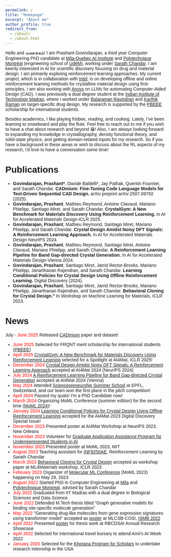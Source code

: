 ```yaml
---
permalink: /
title: "Homepage"
excerpt: "About me"
author_profile: true
redirect_from: 
  - /about/
  - /about.html
---
```

<style type="text/css">
  body{
  font-family: "Helvetica";
}
</style>

Hello and வணக்கம்! I am Prashant Govindarajan, a third year Computer Engineering PhD candidate at [Mila-Quebec AI Institute](https://mila.quebec/en/) and [Polytechnique Montréal](https://polymtl.ca/) (engineering school of [UdéM](https://www.umontreal.ca/)), working under [Sarath Chandar](http://sarathchandar.in/). I am keenly interested in AI for scientific discovery focusing on drug and material design. I am primarily exploring reinforcement learning approaches. My current project, which is in collaboration with [Intel](https://www.intel.la/content/www/xl/es/research/overview.html), is on developing offline and online reinforcement learning methods for crystalline material design using first-principles. I am also working with [Ansys](https://www.ansys.com/) on LLMs for automating Computer-Aided Design (CAD). I was previously a dual degree student at the [Indian Institute of Technology Madras](https://www.iitm.ac.in/), where I worked under [Balaraman Ravindran](http://www.cse.iitm.ac.in/~ravi/) and [Karthik Raman](https://home.iitm.ac.in/kraman/lab/karthik/) on target-specific drug design. My research is supported by the [PBEEE](https://frq.gouv.qc.ca/en/program/frqnt-merit-scholarship-program-for-foreign-students-pbeee-2024-2025/) scholarship for international students.  

Besides academics, I like playing frisbee, reading, and cooking. Lately, I’ve been learning to snowboard and play the flute. Feel free to reach out to me if you wish to have a chat about research and beyond 😁! Also, I am always looking forward to expanding my knowledge in crystallography, density functional theory, and solid-state physics, and getting domain-related inputs for my research. So if you have a background in these areas or wish to discuss about the RL aspects of my research, I'd love to have a conversation some time!

# Publications
- **Govindarajan, Prashant\***, Davide Baldelli\*, Jay Pathak, Quentin Fournier, and Sarath Chandar. **CADmium: Fine-Tuning Code Language Models for Text-Driven Sequential CAD Design.** arXiv preprint arXiv:2507.09792 (2025).
- **Govindarajan, Prashant**, Mathieu Reymond, Antoine Clavaud, Mariano Phielipp, Santiago Miret, and Sarath Chandar. **CrystalGym: A New Benchmark for Materials Discovery Using Reinforcement Learning.** In AI for Accelerated Materials Design-ICLR 2025.
- **Govindarajan, Prashant**, Mathieu Reymond, Santiago Miret, Mariano Phielipp, and Sarath Chandar. **Crystal Design Amidst Noisy DFT Signals: A Reinforcement Learning Approach.** In AI for Accelerated Materials Design-NeurIPS 2024.
- **Govindarajan, Prashant**, Mathieu Reymond, Santiago Miret, Antoine Clavaud, Mariano Phielipp, and Sarath Chandar. **A Reinforcement Learning Pipeline for Band Gap-directed Crystal Generation.** In AI for Accelerated Materials Design-Vienna 2024.
- **Govindarajan, Prashant**, Santiago Miret, Jarrid Rector-Brooks, Mariano Phielipp, Janarthanan Rajendran, and Sarath Chandar. **Learning Conditional Policies for Crystal Design Using Offline Reinforcement Learning.** Digital Discovery (2024).
- **Govindarajan, Prashant**, Santiago Miret, Jarrid Rector-Brooks, Mariano Phielipp, Janarthanan Rajendran, and Sarath Chandar. **Behavioral Cloning for Crystal Design."** In Workshop on Machine Learning for Materials, ICLR 2023.

# News
July - <span style="color:red"> June 2025</span> Released [CADmium](https://arxiv.org/abs/2507.09792) paper and dataset! 
- <span style="color:red"> June 2025</span> Selected for FRQNT merit scholarship for international students ([PBEEE](https://frq.gouv.qc.ca/en/program/frqnt-merit-scholarship-program-for-foreign-students-pbeee-2024-2025/))
- <span style="color:red"> April 2025</span> [CrystalGym: A New Benchmark for Materials Discovery Using Reinforcement Learning](https://openreview.net/forum?id=RykFbDm5SU#discussion) selected for a Spotlight at AI4Mat, ICLR 2025!
- <span style="color:red"> December 2024</span> [Crystal Design Amidst Noisy DFT Signals: A Reinforcement Learning Approach](https://openreview.net/forum?id=MO5bMbUD27) accepted at AI4Mat 2024 (NeurIPS 2024)
- <span style="color:red"> July 2024</span> [A Reinforcement Learning Pipeline for Band Gap-directed Crystal Generation](https://openreview.net/forum?id=AmNVqwrrNS) accepted at AI4Mat 2024 (Vienna)
- <span style="color:red"> May 2024</span> Attended [Sciencepreneurship Summer School](https://sciencepreneurship.ch/summer-school-2024) at EPFL, Switzerland, and our team won the first place in the pitch competition!
- <span style="color:red"> April 2024</span> Passed my quals! I'm a PhD Candidate now!
- <span style="color:red"> March 2024</span> Organizing MoML Conference (summer edition) for the second time ([MoML 2024](https://portal.ml4dd.com/moml-2024))!
- <span style="color:red"> January 2024</span> [Learning Conditional Policies for Crystal Design Using Offline Reinforcement Learning](https://pubs.rsc.org/en/content/articlelanding/2024/dd/d4dd00024b) accepted for the AI4Mat-2023 Digital Discovery Special Issue!
- <span style="color:red"> December 2023</span> Presented poster at AI4Mat Workshop at NeurIPS 2023, New Orleans
- <span style="color:red"> November 2023</span> Volunteer for [Graduate Application Assistance Program for Underrepresented Students in AI](https://chandar-lab.github.io/grad-app-help/)
- <span style="color:red"> November 2023</span> Presented poster at MoML 2023, MIT
- <span style="color:red"> August 2023</span> Teaching assistant for [INF8250AE](https://chandar-lab.github.io/INF8250AE/), Reinforcement Learning by Sarath Chandar
- <span style="color:red"> March 2023</span> [Behavioral Cloning for Crystal Design](https://openreview.net/forum?id=qxuIaeDlemv) accepted as workshop paper at ML4Materials workshop, ICLR 2023
- <span style="color:red"> February 2023</span> Organizer of [Molecular ML Conference](https://www.moml2023.m2d2.io/) (MoML 2023) happening on May 29, 2023
- <span style="color:red"> August 2022</span> Started PhD in Computer Engineering at [Mila](https://mila.quebec/en/) and [Polytechnique Montreal](https://www.polymtl.ca/), advised by Sarath Chandar
- <span style="color:red"> July 2022</span> Graduated from IIT Madras with a dual degree in Biological Sciences and Data Science
- <span style="color:red"> June 2022</span> Defended M.Tech thesis titled "Graph generative models for binding site-specific molecule generation"
- <span style="color:red"> May 2022</span> "Generating drug-like molecules from gene expression signatures using transformer model" accepted as [poster](https://iscb.junolive.co/ismb2022/library/search/ismb2022_poster_751) at MLCSB-COSI, [ISMB 2022](https://www.iscb.org/ismb2022)
- <span style="color:red"> April 2022</span> Presented [poster](https://drive.google.com/file/d/1hT4OqObeOM7Mnjyqb1X_9Ukfz6YapC4N/view) for thesis work at RBCDSAI Annual Research Showcase
- <span style="color:red"> April 2022</span> Selected for international travel bursary to attend Amii's AI Week 2022 
- <span style="color:red"> January 2020</span> Selected for the [Khorana Program for Scholars](https://iusstf.org/khorana-program-for-scholars) to undertake research internship in the USA
<!-- This is the front page of a website that is powered by the [academicpages template](https://github.com/academicpages/academicpages.github.io) and hosted on GitHub pages. [GitHub pages](https://pages.github.com) is a free service in which websites are built and hosted from code and data stored in a GitHub repository, automatically updating when a new commit is made to the respository. This template was forked from the [Minimal Mistakes Jekyll Theme](https://mmistakes.github.io/minimal-mistakes/) created by Michael Rose, and then extended to support the kinds of content that academics have: publications, talks, teaching, a portfolio, blog posts, and a dynamically-generated CV. You can fork [this repository](https://github.com/academicpages/academicpages.github.io) right now, modify the configuration and markdown files, add your own PDFs and other content, and have your own site for free, with no ads! An older version of this template powers my own personal website at [stuartgeiger.com](http://stuartgeiger.com), which uses [this Github repository](https://github.com/staeiou/staeiou.github.io). -->

<!-- A data-driven personal website
====== -->
<!-- Like many other Jekyll-based GitHub Pages templates, academicpages makes you separate the website's content from its form. The content & metadata of your website are in structured markdown files, while various other files constitute the theme, specifying how to transform that content & metadata into HTML pages. You keep these various markdown (.md), YAML (.yml), HTML, and CSS files in a public GitHub repository. Each time you commit and push an update to the repository, the [GitHub pages](https://pages.github.com/) service creates static HTML pages based on these files, which are hosted on GitHub's servers free of charge. -->

<!-- Many of the features of dynamic content management systems (like Wordpress) can be achieved in this fashion, using a fraction of the computational resources and with far less vulnerability to hacking and DDoSing. You can also modify the theme to your heart's content without touching the content of your site. If you get to a point where you've broken something in Jekyll/HTML/CSS beyond repair, your markdown files describing your talks, publications, etc. are safe. You can rollback the changes or even delete the repository and start over -- just be sure to save the markdown files! Finally, you can also write scripts that process the structured data on the site, such as [this one](https://github.com/academicpages/academicpages.github.io/blob/master/talkmap.ipynb) that analyzes metadata in pages about talks to display [a map of every location you've given a talk](https://academicpages.github.io/talkmap.html). -->

<!-- Getting started
======
1. Register a GitHub account if you don't have one and confirm your e-mail (required!)
1. Fork [this repository](https://github.com/academicpages/academicpages.github.io) by clicking the "fork" button in the top right. 
1. Go to the repository's settings (rightmost item in the tabs that start with "Code", should be below "Unwatch"). Rename the repository "[your GitHub username].github.io", which will also be your website's URL.
1. Set site-wide configuration and create content & metadata (see below -- also see [this set of diffs](http://archive.is/3TPas) showing what files were changed to set up [an example site](https://getorg-testacct.github.io) for a user with the username "getorg-testacct")
1. Upload any files (like PDFs, .zip files, etc.) to the files/ directory. They will appear at https://[your GitHub username].github.io/files/example.pdf.  
1. Check status by going to the repository settings, in the "GitHub pages" section

Site-wide configuration
------
The main configuration file for the site is in the base directory in [_config.yml](https://github.com/academicpages/academicpages.github.io/blob/master/_config.yml), which defines the content in the sidebars and other site-wide features. You will need to replace the default variables with ones about yourself and your site's github repository. The configuration file for the top menu is in [_data/navigation.yml](https://github.com/academicpages/academicpages.github.io/blob/master/_data/navigation.yml). For example, if you don't have a portfolio or blog posts, you can remove those items from that navigation.yml file to remove them from the header. 

Create content & metadata
------
For site content, there is one markdown file for each type of content, which are stored in directories like _publications, _talks, _posts, _teaching, or _pages. For example, each talk is a markdown file in the [_talks directory](https://github.com/academicpages/academicpages.github.io/tree/master/_talks). At the top of each markdown file is structured data in YAML about the talk, which the theme will parse to do lots of cool stuff. The same structured data about a talk is used to generate the list of talks on the [Talks page](https://academicpages.github.io/talks), each [individual page](https://academicpages.github.io/talks/2012-03-01-talk-1) for specific talks, the talks section for the [CV page](https://academicpages.github.io/cv), and the [map of places you've given a talk](https://academicpages.github.io/talkmap.html) (if you run this [python file](https://github.com/academicpages/academicpages.github.io/blob/master/talkmap.py) or [Jupyter notebook](https://github.com/academicpages/academicpages.github.io/blob/master/talkmap.ipynb), which creates the HTML for the map based on the contents of the _talks directory).

Markdown generator

I have also created [a set of Jupyter notebooks](https://github.com/academicpages/academicpages.github.io/tree/master/markdown_generator
) that converts a CSV containing structured data about talks or presentations into individual markdown files that will be properly formatted for the academicpages template. The sample CSVs in that directory are the ones I used to create my own personal website at stuartgeiger.com. My usual workflow is that I keep a spreadsheet of my publications and talks, then run the code in these notebooks to generate the markdown files, then commit and push them to the GitHub repository.

How to edit your site's GitHub repository
------
Many people use a git client to create files on their local computer and then push them to GitHub's servers. If you are not familiar with git, you can directly edit these configuration and markdown files directly in the github.com interface. Navigate to a file (like [this one](https://github.com/academicpages/academicpages.github.io/blob/master/_talks/2012-03-01-talk-1.md) and click the pencil icon in the top right of the content preview (to the right of the "Raw | Blame | History" buttons). You can delete a file by clicking the trashcan icon to the right of the pencil icon. You can also create new files or upload files by navigating to a directory and clicking the "Create new file" or "Upload files" buttons. 

Example: editing a markdown file for a talk
![Editing a markdown file for a talk](/images/editing-talk.png)

For more info
------
More info about configuring academicpages can be found in [the guide](https://academicpages.github.io/markdown/). The [guides for the Minimal Mistakes theme](https://mmistakes.github.io/minimal-mistakes/docs/configuration/) (which this theme was forked from) might also be helpful. -->
